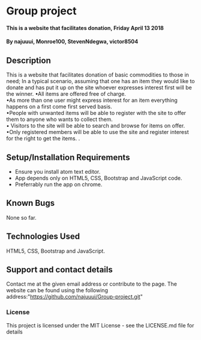 # Group project
#### This is a website that facilitates donation, Friday April 13 2018
#### By **najuuui, Monroe100, StevenNdegwa, victor8504**
## Description
This is a website that facilitates donation of basic commodities to those in need;
In a typical scenario, assuming that one has an item they would like to donate and has put it up on the site whoever expresses interest first will be the winner.
  •All items are offered free of charge.  
  •As more than one user might express interest for an item everything happens on a first come first served basis.  
  •People with unwanted items will be able to register with the site to offer them to anyone who wants to collect them.  
  • Visitors to the site will be able to search and browse for items on offer.  
  •Only registered members will be able to use the site and register interest for the right to get the items. .
## Setup/Installation Requirements
* Ensure you install atom text editor.
* App depends only on HTML5, CSS, Bootstrap and JavaScript code.
* Preferrably run the app on chrome.
## Known Bugs
None so far.
## Technologies Used
HTML5, CSS, Bootstrap and JavaScript.
## Support and contact details
Contact me at the given email address or contribute to the page.
The website can be found using the following address:"https://github.com/najuuui/Group-project.git"
### License
This project is licensed under the MIT License - see the LICENSE.md file for details
